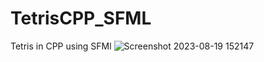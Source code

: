 # TetrisCPP_SFML
Tetris in CPP using SFMl
![Screenshot 2023-08-19 152147](https://github.com/Saba-Kandashvili/TetrisCPP_SFML/assets/57317265/3957736b-27a4-4bb0-945b-50e40b3338bb)
